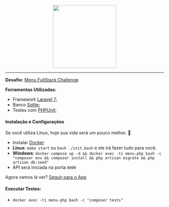 <p align="center">
  <img src="https://menu.com.vc/media/store/logo/websites/1/Imagem1.png" width="200">
</p>

<hr>

**Desafio:** [Menu FullStack Challenge](https://github.com/ztech-company/fullstack-challenge)


**Ferramentas Utilizadas:**
 - Framework [Laravel 7](https://laravel.com);
 - Banco [Sqlite](https://www.sqlite.org/index.html);
 - Testes com [PHPUnit](https://phpunit.de);

#### Instalação e Configurações

Se você utiliza Linux, hoje sua vida será um pouco melhor. 👊
- Instalar [Docker](https://www.docker.com/get-started)
- **Linux**:  `make start` ou `bash ./init.bash` e ele irá fazer tudo para você.
- **Windows**: `docker-compose up -d && docker exec -ti menu-php bash -c "composer env && composer install && php artisan migrate && php artisan db:seed"`
- API será iniciada na porta `8000`

Agora vamos lá ver? [Seguir para o App](http://localhost:8000)

#### Executar Testes:
- `docker exec -ti menu-php bash -c "composer tests"`
